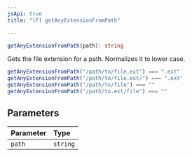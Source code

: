 ```yaml
---
jsApi: true
title: "[F] getAnyExtensionFromPath"

---
```

```ts
getAnyExtensionFromPath(path): string
```

Gets the file extension for a path.
Normalizes it to lower case.

```ts
getAnyExtensionFromPath("/path/to/file.ext") === ".ext"
getAnyExtensionFromPath("/path/to/file.ext/") === ".ext"
getAnyExtensionFromPath("/path/to/file") === ""
getAnyExtensionFromPath("/path/to.ext/file") === ""
```

## Parameters

| Parameter | Type |
| :------ | :------ |
| `path` | `string` |
